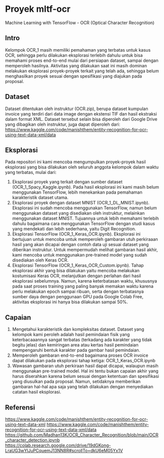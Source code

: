 # Proyek mltf-ocr
Machine Learning with TensorFlow - OCR (Optical Character Recognition)

## Intro
Kelompok OCR_1 masih memiliki pemahaman yang terbatas untuk kasus OCR, sehingga perlu dilakukan eksplorasi terlebih dahulu untuk bisa memahami proses end-to-end mulai dari persiapan dataset, sampai dengan memperoleh hasilnya. Aktivitas yang dilakukan saat ini masih dominan melakukan eksplorasi proyek-proyek terkait yang telah ada, sehingga belum menghasilkan proyek sesuai dengan spesifikasi yang diajukan pada proposal.

## Dataset
Dataset ditentukan oleh instruktur (OCR.zip), berupa dataset kumpulan invoice yang terdiri dari data image dengan ekstensi TIF dan hasil ekstraksi dalam format XML. Dataset tersebut selain bisa diperoleh dari Google Drive yang dibagikan oleh instruktur, juga dapat diperoleh dari:
https://www.kaggle.com/code/manishthem/entity-recognition-for-ocr-using-text-data-xml/data

## Eksplorasi
Pada repositori ini kami mencoba mengumpulkan proyek-proyek hasil eksplorasi yang bisa dilakukan oleh seluruh anggota kelompok dalam waktu yang terbatas, mulai dari:
1. Eksplorasi proyek yang terkait dengan sumber dataset (OCR_1_Spacy_Kaggle.ipynb). Pada hasil eksplorasi ini kami masih belum menggunakan TensorFlow, lebih menekankan pada pemahaman karakteristik dataset utama. 
2. Eksplorasi proyek dengan dataset MNIST (OCR_1_DL_MNIST.ipynb). Eksplorasi ini sudah mencoba menggunakan TensorFlow, namun belum menggunakan dataset yang disediakan oleh instruktur, melainkan menggunakan dataset MNIST. Tujuannya untuk lebih memahami terlebih dahulu bagaimana cara menggunakan TensorFlow dengan studi kasus yang mendekati dan lebih sederhana, yaitu Digit Recognition.
3. Eksplorasi TensorFlow (OCR_1_Keras_OCR.ipynb). Eksplorasi ini bertujuan untuk mencoba untuk memperoleh gambaran utuh perkiraaan hasil yang akan dicapai dengan contoh data uji sesuai dataset yang diberikan instruktur. Untuk mempermudah melihat gambaran hasil akhir, kami mencoba untuk menggunakan pre-trained model yang sudah disediakan oleh Keras OCR.
4. Eksplorasi TensorFlow (OCR_1_Keras_OCR_Custom.ipynb). Tahap eksplorasi akhir yang bisa dilakukan yaitu mencoba melakukan kostumisasi Keras OCR, melanjutkan dengan perlahan dari hasil eksplorasi sebelumnya. Namun, karena keterbatasan waktu, khususnya pada saat proses training yang paling banyak memakan waktu karena perlu melakukan epoch sampai ribuan, serta dengan terbatasnya sumber daya dengan penggunaan GPU pada Google Colab Free, aktivitas eksplorasi ini hanya bisa dilakukan sampai 50%.

## Capaian
1. Mengetahui karakteristik dan kompleksitas dataset. Dataset yang kelompok kami peroleh adalah hasil pemindaian fisik yang keterbacaaannya sangat terbatas (terkadang ada karakter yang tidak begitu jelas) dan kemiringan area atau kertas hasil pemindaian mempengaruhi bentuk karakter pada gambar hasil pemindaian.
2. Memperoleh gambaran end-to-end bagaimana proses OCR invoice dapat dilakukan pada eksplorasi tahap ketiga: OCR_1_Keras_OCR.ipynb
3. Wawasan gambaran utuh perkiraan hasil dapat dicapai, walaupun masih menggunakan pre-trained model. Hal ini tentu bukan capaian akhir yang harus diserahkan karena belum sesuai dengan ketentuan dan spesifikasi yang diusulkan pada proposal. Namun, setidaknya memberikan gambaran hal-hal apa saja yang telah dilakukan dengan menyediakan catatan hasil eksplorasi.

## Referensi
https://www.kaggle.com/code/manishthem/entity-recognition-for-ocr-using-text-data-xml
https://www.kaggle.com/code/manishthem/entity-recognition-for-ocr-using-text-data-xml/data
https://github.com/Madhan13K/OCR_Character_Recognition/blob/main/OCR_character_detection.ipynb
https://colab.research.google.com/drive/19dGKong-LraUG3wYlJuPCquemJ13NN8R#scrollTo=dkU6eM05Yx1V

